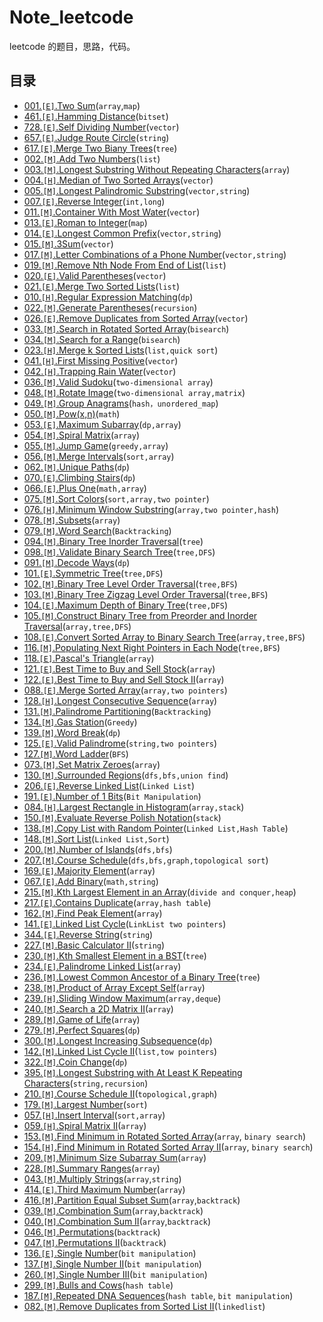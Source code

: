 # Note_leetcode

leetcode 的题目，思路，代码。

## 目录

 - [001.`[E]`.Two Sum](notes/001.md)(`array`,`map`)
 - [461.`[E]`.Hamming Distance](notes/461.md)(`bitset`)
 - [728.`[E]`.Self Dividing Number](notes/728.md)(`vector`)
 - [657.`[E]`.Judge Route Circle](notes/657.md)(`string`)
 - [617.`[E]`.Merge Two Biany Trees](notes/617.md)(`tree`)
 - [002.`[M]`.Add Two Numbers](notes/002.md)(`list`)
 - [003.`[M]`.Longest Substring Without Repeating Characters](notes/003.md)(`array`)
 - [004.`[H]`.Median of Two Sorted Arrays](notes/004.md)(`vector`)
 - [005.`[M]`.Longest Palindromic Substring](notes/005.md)(`vector,string`)
 - [007.`[E]`.Reverse Integer](notes/007.md)(`int,long`)
 - [011.`[M]`.Container With Most Water](notes/011.md)(`vector`)
 - [013.`[E]`.Roman to Integer](notes/013.md)(`map`)
 - [014.`[E]`.Longest Common Prefix](notes/014.md)(`vector,string`)
 - [015.`[M]`.3Sum](notes/015.md)(`vector`)
 - [017.`[M]`.Letter Combinations of a Phone Number](notes/017.md)(`vector,string`)
 - [019.`[M]`.Remove Nth Node From End of List](notes/019.md)(`list`)
 - [020.`[E]`.Valid Parentheses](notes/020.md)(`vector`)
 - [021.`[E]`.Merge Two Sorted Lists](notes/021.md)(`list`)
 - [010.`[H]`.Regular Expression Matching](notes/010.md)(`dp`)
 - [022.`[M]`.Generate Parentheses](notes/022.md)(`recursion`)
 - [026.`[E]`.Remove Duplicates from Sorted Array](notes/026.md)(`vector`)
 - [033.`[M]`.Search in Rotated Sorted Array](notes/033.md)(`bisearch`)
 - [034.`[M]`.Search for a Range](notes/034.md)(`bisearch`)
 - [023.`[H]`.Merge k Sorted Lists](notes/023.md)(`list,quick sort`)
 - [041.`[H]`.First Missing Positive](notes/041.md)(`vector`)
 - [042.`[H]`.Trapping Rain Water](notes/042.md)(`vector`)
 - [036.`[M]`.Valid Sudoku](notes/036.md)(`two-dimensional array`)
 - [048.`[M]`.Rotate Image](notes/048.md)(`two-dimensional array,matrix`)
 - [049.`[M]`.Group Anagrams](notes/049.md)(`hash，unordered_map`)
 - [050.`[M]`.Pow(x,n)](notes/050.md)(`math`)
 - [053.`[E]`.Maximum Subarray](notes/053.md)(`dp,array`)
 - [054.`[M]`.Spiral Matrix](notes/054.md)(`array`)
 - [055.`[M]`.Jump Game](notes/055.md)(`greedy,array`)
 - [056.`[M]`.Merge Intervals](notes/056.md)(`sort,array`)
 - [062.`[M]`.Unique Paths](notes/062.md)(`dp`)
 - [070.`[E]`.Climbing Stairs](notes/070.md)(`dp`)
 - [066.`[E]`.Plus One](notes/066.md)(`math,array`)
 - [075.`[M]`.Sort Colors](notes/075.md)(`sort,array,two pointer`)
 - [076.`[H]`.Minimum Window Substring](notes/076.md)(`array,two pointer,hash`)
 - [078.`[M]`.Subsets](notes/078.md)(`array`)
 - [079.`[M]`.Word Search](notes/079.md)(`Backtracking`)
 - [094.`[M]`.Binary Tree Inorder Traversal](notes/094.md)(`tree`)
 - [098.`[M]`.Validate Binary Search Tree](notes/098.md)(`tree,DFS`)
 - [091.`[M]`.Decode Ways](notes/091.md)(`dp`)
 - [101.`[E]`.Symmetric Tree](notes/101.md)(`tree,DFS`)
 - [102.`[M]`.Binary Tree Level Order Traversal](notes/102.md)(`tree,BFS`)
 - [103.`[M]`.Binary Tree Zigzag Level Order Traversal](notes/103.md)(`tree,BFS`)
 - [104.`[E]`.Maximum Depth of Binary Tree](notes/104.md)(`tree,DFS`)
 - [105.`[M]`.Construct Binary Tree from Preorder and Inorder Traversal](notes/105.md)(`array,tree,DFS`)
 - [108.`[E]`.Convert Sorted Array to Binary Search Tree](notes/108.md)(`array,tree,BFS`)
 - [116.`[M]`.Populating Next Right Pointers in Each Node](notes/116.md)(`tree,BFS`)
 - [118.`[E]`.Pascal's Triangle](notes/118.md)(`array`)
 - [121.`[E]`.Best Time to Buy and Sell Stock](notes/121.md)(`array`)
 - [122.`[E]`.Best Time to Buy and Sell Stock II](notes/122.md)(`array`)
 - [088.`[E]`.Merge Sorted Array](notes/088.md)(`array,two pointers`)
 - [128.`[H]`.Longest Consecutive Sequence](notes/128.md)(`array`)
 - [131.`[M]`.Palindrome Partitioning](notes/131.md)(`Backtracking`)
 - [134.`[M]`.Gas Station](notes/134.md)(`Greedy`)
 - [139.`[M]`.Word Break](notes/139.md)(`dp`)
 - [125.`[E]`.Valid Palindrome](notes/125.md)(`string,two pointers`)
 - [127.`[M]`.Word Ladder](notes/127.md)(`BFS`)
 - [073.`[M]`.Set Matrix Zeroes](notes/073.md)(`array`)
 - [130.`[M]`.Surrounded Regions](notes/130.md)(`dfs,bfs,union find`)
 - [206.`[E]`.Reverse Linked List](notes/206.md)(`Linked List`)
 - [191.`[E]`.Number of 1 Bits](notes/191.md)(`Bit Manipulation`)
 - [084.`[H]`.Largest Rectangle in Histogram](notes/084.md)(`array,stack`)
 - [150.`[M]`.Evaluate Reverse Polish Notation](notes/150.md)(`stack`)
 - [138.`[M]`.Copy List with Random Pointer](notes/138.md)(`Linked List,Hash Table`)
 - [148.`[M]`.Sort List](notes/148.md)(`Linked List,Sort`)
 - [200.`[M]`.Number of Islands](notes/200.md)(`dfs,bfs`)
 - [207.`[M]`.Course Schedule](notes/207.md)(`dfs,bfs,graph,topological sort`)
 - [169.`[E]`.Majority Element](notes/169.md)(`array`)
 - [067.`[E]`.Add Binary](notes/067.md)(`math,string`)
 - [215.`[M]`.Kth Largest Element in an Array](notes/215.md)(`divide and conquer,heap`)
 - [217.`[E]`.Contains Duplicate](notes/217.md)(`array,hash table`)
 - [162.`[M]`.Find Peak Element](notes/162.md)(`array`)
 - [141.`[E]`.Linked List Cycle](notes/141.md)(`LinkList two pointers`)
 - [344.`[E]`.Reverse String](notes/344.md)(`string`)
 - [227.`[M]`.Basic Calculator II](notes/227.md)(`string`)
 - [230.`[M]`.Kth Smallest Element in a BST](notes/230.md)(`tree`)
 - [234.`[E]`.Palindrome Linked List](notes/234.md)(`array`)
 - [236.`[M]`.Lowest Common Ancestor of a Binary Tree](notes/236.md)(`tree`)
 - [238.`[M]`.Product of Array Except Self](notes/238.md)(`array`)
 - [239.`[H]`.Sliding Window Maximum](notes/239.md)(`array,deque`)
 - [240.`[M]`.Search a 2D Matrix II](notes/240.md)(`array`)
 - [289.`[M]`.Game of Life](notes/289.md)(`array`)
 - [279.`[M]`.Perfect Squares](notes/279.md)(`dp`)
 - [300.`[M]`.Longest Increasing Subsequence](notes/300.md)(`dp`)
 - [142.`[M]`.Linked List Cycle II](notes/142.md)(`list,tow pointers`)
 - [322.`[M]`.Coin Change](notes/322.md)(`dp`)
 - [395.`[M]`.Longest Substring with At Least K Repeating Characters](notes/395.md)(`string,recursion`)
 - [210.`[M]`.Course Schedule II](notes/210.md)(`topological,graph`)
 - [179.`[M]`.Largest Number](notes/179.md)(`sort`)
 - [057.`[H]`.Insert Interval](notes/057.md)(`sort,array`)
 - [059.`[H]`.Spiral Matrix II](notes/059.md)(`array`)
 - [153.`[M]`.Find Minimum in Rotated Sorted Array](notes/153.md)(`array`, `binary search`)
 - [154.`[H]`.Find Minimum in Rotated Sorted Array II](notes/154.md)(`array`, `binary search`)
 - [209.`[M]`.Minimum Size Subarray Sum](notes/209.md)(`array`)
 - [228.`[M]`.Summary Ranges](notes/228.md)(`array`)
 - [043.`[M]`.Multiply Strings](notes/043.md)(`array`,`string`)
 - [414.`[E]`.Third Maximum Number](notes/414.md)(`array`)
 - [416.`[M]`.Partition Equal Subset Sum](notes/416.md)(`array`,`backtrack`)
 - [039.`[M]`.Combination Sum](notes/039.md)(`array`,`backtrack`)
 - [040.`[M]`.Combination Sum II](notes/040.md)(`array`,`backtrack`)
 - [046.`[M]`.Permutations](notes/046.md)(`backtrack`)
 - [047.`[M]`.Permutations II](notes/047.md)(`backtrack`)
 - [136.`[E]`.Single Number](notes/136.md)(`bit manipulation`)
 - [137.`[M]`.Single Number II](notes/137.md)(`bit manipulation`)
 - [260.`[M]`.Single Number III](notes/260.md)(`bit manipulation`)
 - [299.`[M]`.Bulls and Cows](notes/299.md)(`hash table`)
 - [187.`[M]`.Repeated DNA Sequences](notes/187.md)(`hash table`, `bit manipulation`)
 - [082.`[M]`.Remove Duplicates from Sorted List II](notes/082.md)(`linkedlist`)
